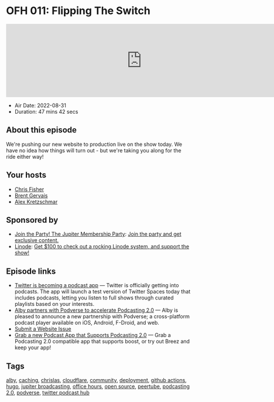 # OFH 011: Flipping The Switch

<iframe src="https://player.fireside.fm/v2/MkcqFyfv+F53hNFrZ?theme=dark" width="740" height="200" frameborder="0" scrolling="no"></iframe>

* Air Date: 2022-08-31
* Duration: 47 mins 42 secs

## About this episode

We're pushing our new website to production live on the show today. We have no idea how things will turn out - but we're taking you along for the ride either way!

## Your hosts
* [Chris Fisher](https://www.officehours.hair/hosts/chrislas)
* [Brent Gervais](https://www.officehours.hair/hosts/brentgervais)
* [Alex Kretzschmar](https://www.officehours.hair/guests/alexktz)

## Sponsored by

  * [Join the Party! The Jupiter Membership Party](https://www.jupiter.party/): [Join the party and get exclusive content. ](https://www.jupiter.party/)
  * [Linode](https://linode.com/jupiter): [Get $100 to check out a rocking Linode system, and support the show!](https://linode.com/jupiter)



## Episode links

  * [Twitter is becoming a podcast app](https://www.theverge.com/2022/8/25/23321940/twitter-podcast-spaces-spotify-apple "Twitter is becoming a podcast app") — Twitter is officially getting into podcasts. The app will launch a test version of Twitter Spaces today that includes podcasts, letting you listen to full shows through curated playlists based on your interests.
  * [Alby partners with Podverse to accelerate Podcasting 2.0](https://blog.getalby.com/alby-partnership-announcement-with-podverse/ "Alby partners with Podverse to accelerate Podcasting 2.0") — Alby is pleased to announce a new partnership with Podverse; a cross-platform podcast player available on iOS, Android, F-Droid, and web.
  * [Submit a Website Issue](https://github.com/JupiterBroadcasting/jupiterbroadcasting.com/issues "Submit a Website Issue")
  * [Grab a new Podcast App that Supports Podcasting 2.0](http://newpodcastapps.com/ "Grab a new Podcast App that Supports Podcasting 2.0") — Grab a Podcasting 2.0 compatible app that supports boost, or try out Breez and keep your app!



## Tags

[alby](https://www.officehours.hair/tags/alby), [caching](https://www.officehours.hair/tags/caching), [chrislas](https://www.officehours.hair/tags/chrislas), [cloudflare](https://www.officehours.hair/tags/cloudflare), [community](https://www.officehours.hair/tags/community), [deployment](https://www.officehours.hair/tags/deployment), [github actions](https://www.officehours.hair/tags/github%20actions), [hugo](https://www.officehours.hair/tags/hugo), [jupiter broadcasting](https://www.officehours.hair/tags/jupiter%20broadcasting), [office hours](https://www.officehours.hair/tags/office%20hours), [open source](https://www.officehours.hair/tags/open%20source), [peertube](https://www.officehours.hair/tags/peertube), [podcasting 2.0](https://www.officehours.hair/tags/podcasting%202.0), [podverse](https://www.officehours.hair/tags/podverse), [twitter podcast hub](https://www.officehours.hair/tags/twitter%20podcast%20hub)